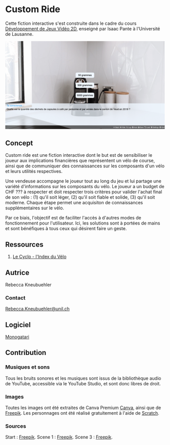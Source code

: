 # Custom Ride

Cette fiction interactive s'est construite dans le cadre du cours [Développement de Jeux Vidéo 2D](https://github.com/ipante/ressources_cours_jeux_video_2D/blob/master/README.md), enseigné par Isaac Pante à l'Université de Lausanne. 

![README image](readMe_image.png)

## Concept
Custom ride est une fiction interactive dont le but est de sensibiliser le joueur aux implications financières que représentent un vélo de course, ainsi que de communiquer des connaissances sur les composants d'un vélo et leurs utilités respectives.

Une vendeuse accompagne le joueur tout au long du jeu et lui partage une variété d'informations sur les composants du vélo. Le joueur a un budget de CHF ??? à respecter et doit respecter trois critères pour valider l'achat final de son vélo : (1) qu'il soit léger, (2) qu'il soit fiable et solide, (3) qu'il soit moderne. 
Chaque étape permet une acquisiton de connaissances supplémentaires sur le vélo. 

Par ce biais, l'objectif est de faciliter l'accès à d'autres modes de fonctionnement pour l'utilisateur. Ici, les solutions sont à portées de mains et sont bénéfiques à tous ceux qui désirent faire un geste.

## Ressources

1. [Le Cyclo - l'Index du Vélo](https://www.lecyclo.com/fr-ch/blogs/conseils/dictionnaire-du-velo#le-cadre)


## Autrice
Rebecca Kneubuehler
### Contact
Rebecca.Kneubuehler@unil.ch

## Logiciel
[Monogatari](https://monogatari.io/)

## Contribution
### Musiques et sons
Tous les bruits sonores et les musiques sont issus de la bibliothèque audio de YouTube, accessible via le YouTube Studio, et sont donc libres de droit. 

### Images
Toutes les images ont été extraites de Canva Premium [Canva](https://www.canva.com/), ainsi que de [Freepik](https://fr.freepik.com/).
Les personnages ont été réalisé gratuitement à l'aide de [Scratch](https://scratch.mit.edu/).

### Sources
Start : [Freepik](https://fr.freepik.com/photos-gratuite/concept-magasin-velos-velos_13659192.htm#fromView=search&page=2&position=12&uuid=d8cb5e66-87cf-41da-b60a-396f2b92d95c).
Scene 1 : [Freepik](https://fr.freepik.com/photos-gratuite/concept-magasin-service-velo-velo_13659193.htm#fromView=search&page=1&position=46&uuid=d8cb5e66-87cf-41da-b60a-396f2b92d95c).
Scene 3 : [Freepik](https://fr.freepik.com/photos-gratuite/mecanicien-reparant-velo_4315129.htm#fromView=search&page=2&position=2&uuid=d8cb5e66-87cf-41da-b60a-396f2b92d95c).
